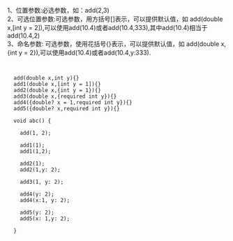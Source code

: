 1、位置参数:必选参数，如：add(2,3)   <br/>
2、可选位置参数:可选参数，用方括号[]表示，可以提供默认值，如 add(double x,[int y = 2]),可以使用add(10.4)或者add(10.4,333),其中add(10.4)相当于add(10.4,2)  <br/>
3、命名参数: 可选参数，使用花括号{}表示，可以提供默认值，如 add(double x,{int y = 2}),可以使用add(10.4)或者add(10.4,y:333).

```


  add(double x,int y){}
  add1(double x,[int y = 1]){}
  add2(double x,{int y = 1}){}
  add3(double x,{required int y}){}
  add4({double? x = 1,required int y}){}
  add5({double? x,required int y}){}

  void abc() {

    add(1, 2);

    add1(1);
    add1(1,2);

    add2(1);
    add2(1,y: 2);
    
    add3(1, y: 2);
    
    add4(y: 2);
    add4(x:1, y: 2);
   
    add5(y: 2);
    add5(x: 1,y: 2);
    
  }


```
